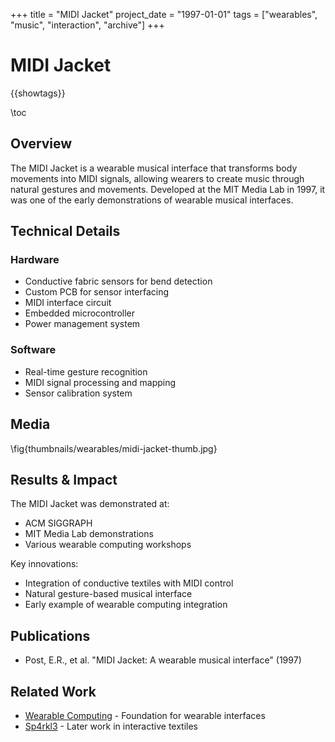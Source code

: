 +++
title = "MIDI Jacket"
project_date = "1997-01-01"
tags = ["wearables", "music", "interaction", "archive"]
+++

# MIDI Jacket

{{showtags}}

\toc

## Overview

The MIDI Jacket is a wearable musical interface that transforms body movements into MIDI signals, allowing wearers to create music through natural gestures and movements. Developed at the MIT Media Lab in 1997, it was one of the early demonstrations of wearable musical interfaces.

## Technical Details

### Hardware
* Conductive fabric sensors for bend detection
* Custom PCB for sensor interfacing
* MIDI interface circuit
* Embedded microcontroller
* Power management system

### Software
* Real-time gesture recognition
* MIDI signal processing and mapping
* Sensor calibration system

## Media

\fig{thumbnails/wearables/midi-jacket-thumb.jpg}

## Results & Impact

The MIDI Jacket was demonstrated at:
* ACM SIGGRAPH
* MIT Media Lab demonstrations
* Various wearable computing workshops

Key innovations:
* Integration of conductive textiles with MIDI control
* Natural gesture-based musical interface
* Early example of wearable computing integration

## Publications

* Post, E.R., et al. "MIDI Jacket: A wearable musical interface" (1997)

## Related Work

* [Wearable Computing](/projects/wearables-and-textiles/wearable-computing/) - Foundation for wearable interfaces
* [Sp4rkl3](/projects/wearables-and-textiles/sp4rkl3/) - Later work in interactive textiles
